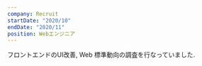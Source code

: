 ```yaml
---
company: Recruit
startDate: "2020/10"
endDate: "2020/11"
position: Webエンジニア
---
```


フロントエンドのUI改善, Web 標準動向の調査を行なっていました.